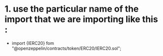 # 1. use the particular name of the import that we are importing like this : 
+ import {IERC20} fom "@openzeppelin/contracts/token/ERC20/IERC20.sol";